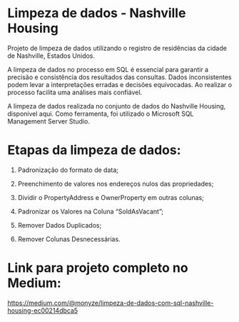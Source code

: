 # Limpeza de dados - Nashville Housing

Projeto de limpeza de dados utilizando o registro de residências da cidade de Nashville, Estados Unidos.

A limpeza de dados no processo em SQL é essencial para garantir a precisão e consistência dos resultados das consultas. Dados inconsistentes podem levar a interpretações erradas e decisões equivocadas. Ao realizar o processo facilita uma análises mais confiável.

A limpeza de dados realizada no conjunto de dados do Nashville Housing, disponível aqui. Como ferramenta, foi utilizado o Microsoft SQL Management Server Studio.

# Etapas da limpeza de dados:

1. Padronização do formato de data;

2. Preenchimento de valores nos endereços nulos das propriedades;

3. Dividir o PropertyAddress e OwnerProperty em outras colunas;

4. Padronizar os Valores na Coluna “SoldAsVacant”;

5. Remover Dados Duplicados;

6. Remover Colunas Desnecessárias.

# Link para projeto completo no Medium:

https://medium.com/@monyze/limpeza-de-dados-com-sql-nashville-housing-ec00214dbca5
